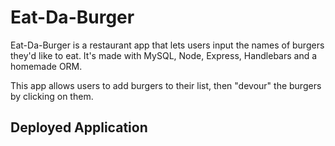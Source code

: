 # Eat-Da-Burger
Eat-Da-Burger is a restaurant app that lets users input the names of burgers they'd like to eat. It's made with MySQL, Node, Express, Handlebars and a homemade ORM.

This app allows users to add burgers to their list, then "devour" the burgers by clicking on them.

## Deployed Application


